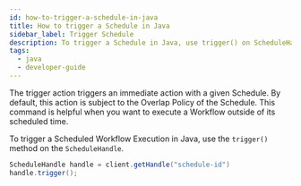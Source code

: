 ```yaml
---
id: how-to-trigger-a-schedule-in-java
title: How to trigger a Schedule in Java
sidebar_label: Trigger Schedule
description: To trigger a Schedule in Java, use trigger() on ScheduleHandle.
tags:
  - java
  - developer-guide
---
```


The trigger action triggers an immediate action with a given Schedule. By default, this action is subject to the Overlap Policy of the Schedule. This command is helpful when you want to execute a Workflow outside of its scheduled time.

To trigger a Scheduled Workflow Execution in Java, use the `trigger()` method on the `ScheduleHandle`.

```java
ScheduleHandle handle = client.getHandle("schedule-id")
handle.trigger();
```
